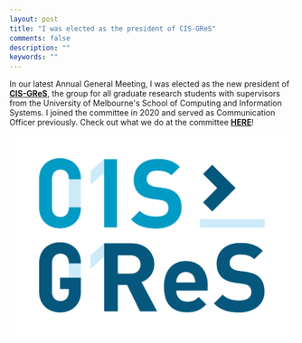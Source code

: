 ```yaml
---
layout: post
title: "I was elected as the president of CIS-GReS"
comments: false
description: ""
keywords: ""
---
```


In our latest Annual General Meeting, I was elected as the new president of <a href="https://www.cis-gres.org/"><b>CIS-GReS</b></a>, the group for all graduate research students with supervisors from the University of Melbourne's School of Computing and Information Systems. I joined the committee in 2020 and served as Communication Officer previously. Check out what we do at the committee <a href="https://www.cis-gres.org/"><b>HERE</b></a>!
<br/>
<div class="container">
    <img src="/assets/images/CIS-GReS.png" alt="">
</div>
